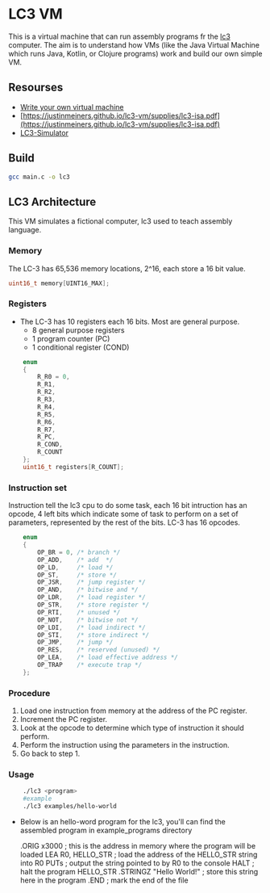# LC3 VM

This is a virtual machine that can run assembly programs fr the [lc3](https://en.wikipedia.org/wiki/Little_Computer_3)  computer. The aim is to understand how VMs (like the Java Virtual Machine which runs Java, Kotlin, or Clojure programs) work and build our own simple VM.

## Resourses
* [Write your own virtual machine](https://www.jmeiners.com/lc3-vm/)
* [https://justinmeiners.github.io/lc3-vm/supplies/lc3-isa.pdf](https://justinmeiners.github.io/lc3-vm/supplies/lc3-isa.pdf)
* [LC3-Simulator](https://wchargin.com/lc3web/)

## Build

```bash
gcc main.c -o lc3
```

## LC3 Architecture

This VM simulates a fictional computer, lc3 used to teach assembly language.
### Memory
The LC-3 has 65,536 memory locations, 2^16, each store a 16 bit value.
```c
uint16_t memory[UINT16_MAX];
```

### Registers
* The LC-3 has 10 registers each 16 bits. Most are general purpose.
    * 8 general purpose registers
    * 1 program counter (PC)
    * 1 conditional register (COND)
```c
    enum
    {
        R_R0 = 0,
        R_R1,
        R_R2,
        R_R3,
        R_R4,
        R_R5,
        R_R6,
        R_R7,
        R_PC,
        R_COND,
        R_COUNT
    };
    uint16_t registers[R_COUNT];
```

### Instruction set
Instruction tell the lc3 cpu to do some task, each 16 bit intruction has an opcode, 4 left bits which indicate some of task to perform on a set of parameters, represented by the rest of the bits. LC-3 has 16 opcodes.
```C
    enum
    {
        OP_BR = 0, /* branch */
        OP_ADD,    /* add  */
        OP_LD,     /* load */
        OP_ST,     /* store */
        OP_JSR,    /* jump register */
        OP_AND,    /* bitwise and */
        OP_LDR,    /* load register */
        OP_STR,    /* store register */
        OP_RTI,    /* unused */
        OP_NOT,    /* bitwise not */
        OP_LDI,    /* load indirect */
        OP_STI,    /* store indirect */
        OP_JMP,    /* jump */
        OP_RES,    /* reserved (unused) */
        OP_LEA,    /* load effective address */
        OP_TRAP    /* execute trap */
    };
```

### Procedure
1. Load one instruction from memory at the address of the PC register.
2. Increment the PC register.
3. Look at the opcode to determine which type of instruction it should perform.
4. Perform the instruction using the parameters in the instruction.
5. Go back to step 1.

### Usage
```bash
    ./lc3 <program>
    #example
    ./lc3 examples/hello-world
```
* Below is an hello-word program for the lc3, you'll can find the assembled program in example_programs directory

    .ORIG x3000                        ; this is the address in memory where the program will be loaded
    LEA R0, HELLO_STR                  ; load the address of the HELLO_STR string into R0
    PUTs                               ; output the string pointed to by R0 to the console
    HALT                               ; halt the program
    HELLO_STR .STRINGZ "Hello World!"  ; store this string here in the program
    .END                               ; mark the end of the file